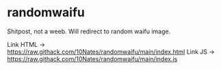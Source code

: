 # randomwaifu
Shitpost, not a weeb. Will redirect to random waifu image.

Link HTML -> https://raw.githack.com/10Nates/randomwaifu/main/index.html
Link JS -> https://raw.githack.com/10Nates/randomwaifu/main/index.js
